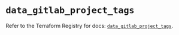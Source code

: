 # `data_gitlab_project_tags`

Refer to the Terraform Registry for docs: [`data_gitlab_project_tags`](https://registry.terraform.io/providers/gitlabhq/gitlab/18.4.1/docs/data-sources/project_tags).
